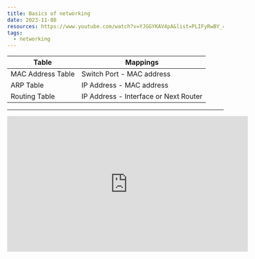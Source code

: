 ```yaml
---
title: Basics of networking
date: 2023-11-08
resources: https://www.youtube.com/watch?v=YJGGYKAV4pA&list=PLIFyRwBY_4bRLmKfP1KnZA6rZbRHtxmXi&index=13&pp=iAQB
tags:
  - networking
---
```


| Table             | Mappings                              | 
| ----------------- | ------------------------------------- |
| MAC Address Table | Switch Port - MAC address             |
| ARP Table         | IP Address - MAC address              |
| Routing Table     | IP Address - Interface or Next Router |

---

<iframe width="560" height="315" src="https://www.youtube.com/embed/YJGGYKAV4pA?si=nff-AjjlBvXfqTz0" title="YouTube video player" frameborder="0" allow="accelerometer; autoplay; clipboard-write; encrypted-media; gyroscope; picture-in-picture; web-share" allowfullscreen></iframe>

